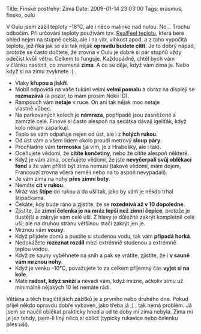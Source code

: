 Title: Finské postřehy: Zima
Date: 2009-01-14 23:03:00
Tags: erasmus, finsko, oulu

V Oulu jsem zažil teploty –18°C, ale i něco malinko nad nulou. No…
Trochu odbočím. Při určování teploty používám tzv.
[RealFeel teplotu](http://www.accuweather.com/help.asp), která bere
ohled nejen na stupně celsia, ale i na vítr, vlhkost apod. a z toho
vypočítá teplotu, jež říká jak se asi tak nějak
**opravdu budete cítit**. Je to dobrý nápad, protože se často
dočtete, že zrovna v Oulu je dobré si pár stupňů vždy odečíst kvůli
větru. Celkem to funguje. Každopádně, chtěl bych vám v článku
nastínit, co znamená **zima**. A co se děje, když vám zima je. Nebo
když si na zimu zvyknete :) .

-   Vlaky **křupou a jiskří**.
-   Mobil odpovídá na vaše ťukání velmi **velmi pomalu** a obraz na
    displeji se **rozmazává** (a pozor, to mám prosím Nokii :D).
-   Rampouch vám **netaje** v ruce. On ani tak nějak moc netaje
    vlastně vůbec.
-   Na parkovaných kolech je **námraza**, popřípadě jsou zasněžené
    a zamrzlé celé. Finové si často alespoň na sedátka dávají igeliťák,
    když kolo někam zaparkují.
-   Teplo se vám odpařuje nejen od úst, ale i z **holých rukou**.
-   Od úst vám a všem lidem okolo proudí metrový **sloup páry**.
-   Prochladne vám **termoska** (já vím, je z Hrabošky, ale i tak).
-   Oceňujete vědomí, že **cítíte končetiny**, nebo že cítíte
    alespoň některé.
-   Když je vám zima, oceňujete vědomí, že jste
    **nevyčerpali svůj oblékací fond** a že vám příště být zima nemusí
    (takové vědomí, mám dojem, Francouzi zrovna včera neměli nebo na to
    aspoň nevypadali).
-   Je vám zima na nohy **přes zimní boty**.
-   Nemáte **cit v rukou**.
-   Mráz vás **štípe** do rukou a do uší tak, jako by vám je někdo
    trhal štípačkama.
-   Čekáte, kdy bude ráno a zjistíte, že se
    **rozednívá až v 10 dopoledne**.
-   Zjistíte, že
    **zimní čelenka je na mráz lepší než zimní čepice**, protože je
    tlustější a zakryje vám celé uši. Z hlavy je důležité zakrýt
    kompletně celé uši, ale na druhou stranu většinou stačí zakrýt
    jen je.
-   Mrznou vám **vousy**.
-   Když přijdete domů a pustíte si studenou vodu, tak vám
    **připadá horká**.
-   Nedokážete **rozeznat rozdíl** mezi extrémně studenou a
    extrémně teplou vodou.
-   Když ze sauny vyběhnete na sníh a pak se vrátíte, zjistíte, že
    i **v sauně vám mrznou nohy**.
-   Když je venku –10°C, považujete to za celkem příjemný čas
    **vyjet si na kole**.
-   Máte **radost, když sněží** a nevadí vám, když mrzne, ačkoliv
    zimu už minimálně nějakých 10 let nemáte rádi.

Většina z těch tragičtějších zážitků je z prvního nebo druhého dne.
Pokud přijel někdo opravdu dobře vybaven, jako třeba já ;) , tak
nemá problém. Já jsem se naučil oblékat prakticky hned a od té doby
mi zima nebyla. Zima mi je jen tehdy, jsem-li líný něco si oblíct
(typicky rukavice nebo čelenku přes uši).